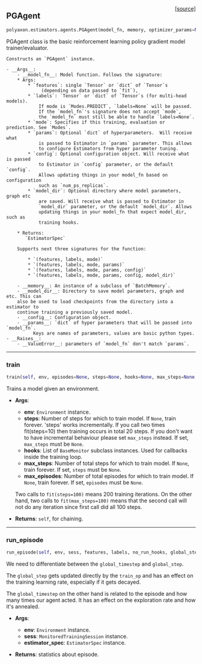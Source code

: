 <span style="float:right;">[[source]](https://github.com/polyaxon/polyaxon/blob/master/polyaxon/estimators/agents.py#L384)</span>
## PGAgent

```python
polyaxon.estimators.agents.PGAgent(model_fn, memory, optimizer_params=None, model_dir=None, config=None, params=None)
```

PGAgent class is the basic reinforcement learning policy gradient model trainer/evaluator.

	Constructs an `PGAgent` instance.

	- __Args__:
		- __model_fn__: Model function. Follows the signature:
		* Args:
			* `features`: single `Tensor` or `dict` of `Tensor`s
				 (depending on data passed to `fit`),
			* `labels`: `Tensor` or `dict` of `Tensor`s (for multi-head models).
				If mode is `Modes.PREDICT`, `labels=None` will be passed.
				If the `model_fn`'s signature does not accept `mode`,
				the `model_fn` must still be able to handle `labels=None`.
			* `mode`: Specifies if this training, evaluation or prediction. See `Modes`.
			* `params`: Optional `dict` of hyperparameters.  Will receive what
				is passed to Estimator in `params` parameter. This allows
				to configure Estimators from hyper parameter tuning.
			* `config`: Optional configuration object. Will receive what is passed
				to Estimator in `config` parameter, or the default `config`.
				Allows updating things in your model_fn based on configuration
				such as `num_ps_replicas`.
			* `model_dir`: Optional directory where model parameters, graph etc
				are saved. Will receive what is passed to Estimator in
				`model_dir` parameter, or the default `model_dir`. Allows
				updating things in your model_fn that expect model_dir, such as
				training hooks.

		* Returns:
		   `EstimatorSpec`

		Supports next three signatures for the function:

			* `(features, labels, mode)`
			* `(features, labels, mode, params)`
			* `(features, labels, mode, params, config)`
			* `(features, labels, mode, params, config, model_dir)`

		- __memory__: An instance of a subclass of `BatchMemory`.
		- __model_dir__: Directory to save model parameters, graph and etc. This can
		also be used to load checkpoints from the directory into a estimator to
		continue training a previously saved model.
		- __config__: Configuration object.
		- __params__: `dict` of hyper parameters that will be passed into `model_fn`.
			  Keys are names of parameters, values are basic python types.
	- __Raises__:
		- __ValueError__: parameters of `model_fn` don't match `params`.
	

----

### train


```python
train(self, env, episodes=None, steps=None, hooks=None, max_steps=None, max_episodes=None)
```


Trains a model given an environment.

- __Args__:
	- __env__: `Environment` instance.
	- __steps__: Number of steps for which to train model. If `None`, train forever.
	'steps' works incrementally. If you call two times fit(steps=10) then
	training occurs in total 20 steps. If you don't want to have incremental
	behaviour please set `max_steps` instead. If set, `max_steps` must be
	`None`.
	- __hooks__: List of `BaseMonitor` subclass instances.
	Used for callbacks inside the training loop.
	- __max_steps__: Number of total steps for which to train model. If `None`,
	train forever. If set, `steps` must be `None`.
	- __max_episodes__: Number of total episodes for which to train model. If `None`,
	train forever. If set, `episodes` must be `None`.

	Two calls to `fit(steps=100)` means 200 training iterations.
	On the other hand, two calls to `fit(max_steps=100)` means
	that the second call will not do any iteration since first call did all 100 steps.

- __Returns__:
	`self`, for chaining.


----

### run_episode


```python
run_episode(self, env, sess, features, labels, no_run_hooks, global_step, update_episode_op, update_timestep_op, estimator_spec)
```


We need to differentiate between the `global_timestep` and `global_step`.

 The `global_step` gets updated directly by the `train_op` and has an effect
 on the training learning rate, especially if it gets decayed.

 The `global_timestep` on the other hand is related to the episode and how many times
 our agent acted. It has an effect on the exploration rate and how it's annealed.

- __Args__:
	- __env__: `Environment` instance.
	- __sess__: `MonitoredTrainingSession` instance.
	- __estimator_spec__: `EstimatorSpec` instance.

- __Returns__:
	statistics about episode.
